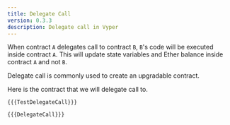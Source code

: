```yaml
---
title: Delegate Call
version: 0.3.3
description: Delegate call in Vyper
---
```


When contract `A` delegates call to contract `B`, `B`'s code will be executed inside contract `A`. This will update state variables and Ether balance inside contract `A` and not `B`.

Delegate call is commonly used to create an upgradable contract.

Here is the contract that we will delegate call to.

```vyper
{{{TestDelegateCall}}}
```

```vyper
{{{DelegateCall}}}
```
